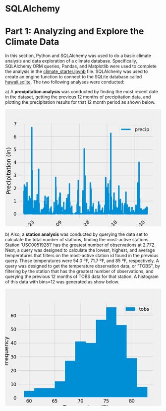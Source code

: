 # SQLAlchemy 

# Part 1: Analyzing and Explore the Climate Data

In this section, Python and SQLAlchemy was used to do a basic climate analysis and data exploration of a climate database. Specifically, SQLAlchemy ORM queries, Pandas, and Matplotlib were used to complete the analysis in the [climate_starter.ipynb](https://github.com/adampaganini/SQLAlchemy_challenge/blob/main/climate_starter.ipynb) file. SQLAlchemy was used to create an engine function to connect to the SQLite database called [hawaii.sqlite](https://github.com/adampaganini/SQLAlchemy_challenge/blob/main/Resources/hawaii.sqlite). The two following analyses were conducted:

a) A **precipitation analysis** was conducted by finding the most recent date in the dataset, getting the previous 12 months of precipitation data, and plotting the precipitation results for that 12 month period as shown below.

![alt text](https://raw.githubusercontent.com/adampaganini/SQLAlchemy_challenge/main/images/precipitation.png)

b) Also, a **station analysis** was conducted by querying the data set to calculate the total number of stations, finding the most-active stations. Station 'USC00519281' has the greatest number of observations at 2,772. Next, a query was designed to calculate the lowest, highest, and average temperatures that filters on the most-active station id found in the previous query. Those temperatures were 54.0 ºF, 71.7 ºF, and 85 ºF, respectively. A query was designed to get the temperature observation data, or "TOBS", by filtering by the station that has the greatest number of observations, and querying the previous 12 months of TOBS data for that station. A histogram of this data with bins=12 was generated as show below.

![alt text](https://raw.githubusercontent.com/adampaganini/SQLAlchemy_challenge/main/images/hist.png)
